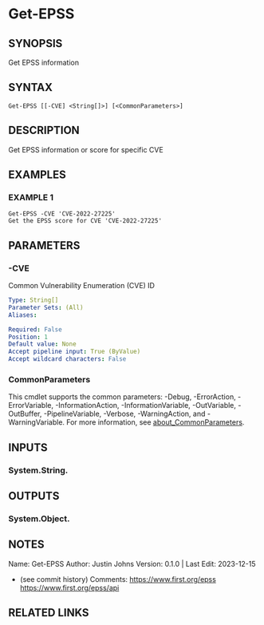 # Get-EPSS

## SYNOPSIS
Get EPSS information

## SYNTAX

```
Get-EPSS [[-CVE] <String[]>] [<CommonParameters>]
```

## DESCRIPTION
Get EPSS information or score for specific CVE

## EXAMPLES

### EXAMPLE 1
```
Get-EPSS -CVE 'CVE-2022-27225'
Get the EPSS score for CVE 'CVE-2022-27225'
```

## PARAMETERS

### -CVE
Common Vulnerability Enumeration (CVE) ID

```yaml
Type: String[]
Parameter Sets: (All)
Aliases:

Required: False
Position: 1
Default value: None
Accept pipeline input: True (ByValue)
Accept wildcard characters: False
```

### CommonParameters
This cmdlet supports the common parameters: -Debug, -ErrorAction, -ErrorVariable, -InformationAction, -InformationVariable, -OutVariable, -OutBuffer, -PipelineVariable, -Verbose, -WarningAction, and -WarningVariable. For more information, see [about_CommonParameters](http://go.microsoft.com/fwlink/?LinkID=113216).

## INPUTS

### System.String.
## OUTPUTS

### System.Object.
## NOTES
Name:     Get-EPSS
Author:   Justin Johns
Version:  0.1.0 | Last Edit: 2023-12-15
- (see commit history)
Comments:
https://www.first.org/epss
https://www.first.org/epss/api

## RELATED LINKS
